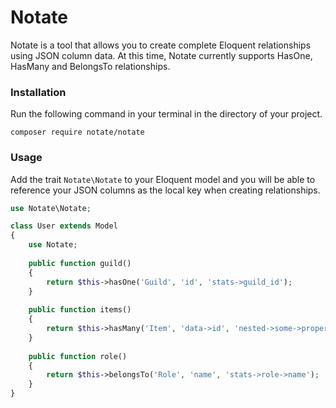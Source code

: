 # Notate

Notate is a tool that allows you to create complete Eloquent relationships using JSON column data. At this time, Notate currently supports HasOne, HasMany and BelongsTo relationships.

### Installation

Run the following command in your terminal in the directory of your project.

```
composer require notate/notate
```

### Usage

Add the trait `Notate\Notate` to your Eloquent model and you will be able to reference your JSON columns as the local key when creating relationships.


```php
use Notate\Notate;

class User extends Model
{
    use Notate;
    
    public function guild()
    {
        return $this->hasOne('Guild', 'id', 'stats->guild_id');
    }
    
    public function items()
    {
        return $this->hasMany('Item', 'data->id', 'nested->some->property');
    }
    
    public function role()
    {
        return $this->belongsTo('Role', 'name', 'stats->role->name');
    }
}
```
